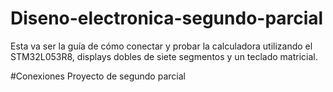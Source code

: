 # Diseno-electronica-segundo-parcial



Esta va ser la guía de cómo conectar y probar la calculadora utilizando el STM32L053R8, displays dobles de siete segmentos y un teclado matricial.

#Conexiones
 Proyecto de segundo parcial
